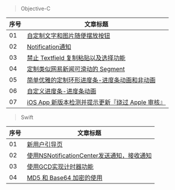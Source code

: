 

> Objective-C

序号 | 文章标题
------- | -------
01 | [自定制文字和图片随便摆放按钮](https://github.com/CalvinCheungCoder/Blog/blob/master/Objective-C/Objective-C%20%E6%8C%89%E9%92%AE%E6%98%BE%E7%A4%BA%E5%9B%BE%E7%89%87%E5%92%8C%E6%96%87%E5%AD%97.md)
02 | [Notification通知](https://github.com/CalvinCheungCoder/Blog/blob/master/Objective-C/Notification/Objective-C%20Notification%20%E9%80%9A%E7%9F%A5.md)
03 | [禁止 Textfield 复制粘贴以及选择功能](https://github.com/CalvinCheungCoder/Blog/blob/master/Objective-C/Objective-C%20%E7%A6%81%E6%AD%A2%20Textfield%20%E5%A4%8D%E5%88%B6%E7%B2%98%E8%B4%B4%E4%BB%A5%E5%8F%8A%E9%80%89%E6%8B%A9%E5%8A%9F%E8%83%BD.md)
04 | [定制类似网易新闻可滑动的 Segment](https://github.com/CalvinCheungCoder/Blog/blob/master/Objective-C/Objective-C%20%E5%AE%9A%E5%88%B6%E7%B1%BB%E4%BC%BC%E7%BD%91%E6%98%93%E6%96%B0%E9%97%BBSegment.md)
05 | [简单优雅的定制环形进度条-进度条动画和非动画](https://github.com/CalvinCheungCoder/Blog/blob/master/Objective-C/Objective-C%20%E7%AE%80%E5%8D%95%E4%BC%98%E9%9B%85%E7%9A%84%E5%AE%9A%E5%88%B6%E5%9C%86%E5%BD%A2%E8%BF%9B%E5%BA%A6%E6%9D%A1.md)
06 | [自定义进度条-进度条动画](https://github.com/CalvinCheungCoder/Blog/blob/master/Objective-C/Objective-C%20%E8%87%AA%E5%AE%9A%E4%B9%89%E8%BF%9B%E5%BA%A6%E6%9D%A1.md)
07 | [iOS App 新版本检测并提示更新『绕过 Apple 审核』](https://github.com/CalvinCheungCoder/Blog/blob/master/Objective-C/iOS%20App%20%E6%96%B0%E7%89%88%E6%9C%AC%E6%A3%80%E6%B5%8B%E5%B9%B6%E6%8F%90%E7%A4%BA%E6%9B%B4%E6%96%B0%E3%80%8E%E7%BB%95%E8%BF%87%20Apple%20%E5%AE%A1%E6%A0%B8%E3%80%8F.md)

> Swift

序号 | 文章标题
------- | -------
01 | [新用户引导页](https://github.com/CalvinCheungCoder/Blog/blob/master/Swift/Swift%20%E6%96%B0%E7%94%A8%E6%88%B7%E5%BC%95%E5%AF%BC%E9%A1%B5.md)
02 | [使用NSNotificationCenter发送通知，接收通知](https://github.com/CalvinCheungCoder/Blog/blob/master/Swift/Swift%20%E4%BD%BF%E7%94%A8NSNotificationCenter%E5%8F%91%E9%80%81%E9%80%9A%E7%9F%A5%EF%BC%8C%E6%8E%A5%E6%94%B6%E9%80%9A%E7%9F%A5.md)
03 | [使用GCD实现计时器功能](https://github.com/CalvinCheungCoder/Blog/blob/master/Swift/Swift%20%E4%BD%BF%E7%94%A8GCD%E5%AE%9E%E7%8E%B0%E8%AE%A1%E6%97%B6%E5%99%A8%E5%8A%9F%E8%83%BD.md)
04 | [MD5 和 Base64 加密的使用](https://github.com/CalvinCheungCoder/Blog/blob/master/Swift/Swift%20MD5%E5%92%8CBase64.md)

